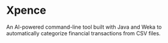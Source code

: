 # Xpence
An AI-powered command-line tool built with Java and Weka to automatically categorize financial transactions from CSV files.
